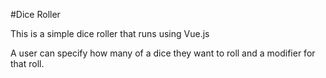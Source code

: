 #Dice Roller

This is a simple dice roller that runs using Vue.js

A user can specify how many of a dice they want to roll and a modifier for that roll. 